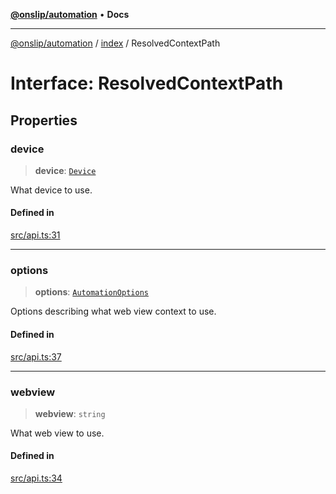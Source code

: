 [**@onslip/automation**](../../README.md) • **Docs**

***

[@onslip/automation](../../README.md) / [index](../README.md) / ResolvedContextPath

# Interface: ResolvedContextPath

## Properties

### device

> **device**: [`Device`](../classes/Device.md)

What device to use.

#### Defined in

[src/api.ts:31](https://github.com/Onslip/automation/blob/55b36c4eed89afe82661a6ac79a41de9a854a3d0/src/api.ts#L31)

***

### options

> **options**: [`AutomationOptions`](AutomationOptions.md)

Options describing what web view context to use.

#### Defined in

[src/api.ts:37](https://github.com/Onslip/automation/blob/55b36c4eed89afe82661a6ac79a41de9a854a3d0/src/api.ts#L37)

***

### webview

> **webview**: `string`

What web view to use.

#### Defined in

[src/api.ts:34](https://github.com/Onslip/automation/blob/55b36c4eed89afe82661a6ac79a41de9a854a3d0/src/api.ts#L34)
